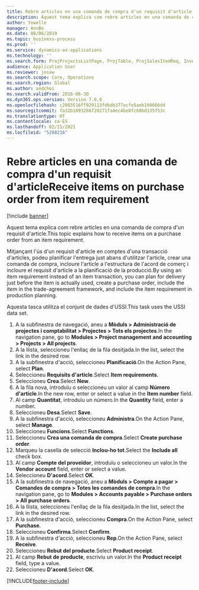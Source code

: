 ```yaml
---
title: Rebre articles en una comanda de compra d'un requisit d'article
description: Aquest tema explica com rebre articles en una comanda de compra d'un requisit d'article.
author: Yowelle
manager: AnnBe
ms.date: 08/06/2019
ms.topic: business-process
ms.prod: ''
ms.service: dynamics-ax-applications
ms.technology: ''
ms.search.form: ProjProjectsListPage, ProjTable, ProjSalesItemReq, InventItemIdLookupSimple, PurchCreateFromSalesOrder, VendAccountItemLookup, PurchTable, PurchEditLines
audience: Application User
ms.reviewer: josaw
ms.search.scope: Core, Operations
ms.search.region: Global
ms.author: andchoi
ms.search.validFrom: 2016-06-30
ms.dyn365.ops.version: Version 7.0.0
ms.openlocfilehash: c2083516ff929113fd6db377acfe5aeb104666dd
ms.sourcegitcommit: fa32b1893286f20271fa4ec4be8fc68bd135f53c
ms.translationtype: HT
ms.contentlocale: ca-ES
ms.lasthandoff: 02/15/2021
ms.locfileid: "5288216"
---
```

# <a name="receive-items-on-purchase-order-from-item-requirement"></a><span data-ttu-id="6a47a-103">Rebre articles en una comanda de compra d'un requisit d'article</span><span class="sxs-lookup"><span data-stu-id="6a47a-103">Receive items on purchase order from item requirement</span></span>

[!include [banner](../../includes/banner.md)]

<span data-ttu-id="6a47a-104">Aquest tema explica com rebre articles en una comanda de compra d'un requisit d'article.</span><span class="sxs-lookup"><span data-stu-id="6a47a-104">This topic explains how to receive items on a purchase order from an item requirement.</span></span>

<span data-ttu-id="6a47a-105">Mitjançant l'ús d'un requisit d'article en comptes d'una transacció d'articles, podeu planificar l'entrega just abans d'utilitzar l'article, crear una comanda de compra, incloure l'article a l'estructura de l'acord de comerç i incloure el requisit d'article a la planificació de la producció.</span><span class="sxs-lookup"><span data-stu-id="6a47a-105">By using an item requirement instead of an item transaction, you can plan for delivery just before the item is actually used, create a purchase order, include the item in the trade-agreement framework, and include the item requirement in production planning.</span></span> 

<span data-ttu-id="6a47a-106">Aquesta tasca utilitza el conjunt de dades d'USSI.</span><span class="sxs-lookup"><span data-stu-id="6a47a-106">This task uses the USSI data set.</span></span>

1. <span data-ttu-id="6a47a-107">A la subfinestra de navegació, aneu a **Mòduls > Administració de projectes i comptabilitat > Projectes > Tots els projectes**.</span><span class="sxs-lookup"><span data-stu-id="6a47a-107">In the navigation pane, go to **Modules > Project management and accounting > Projects > All projects**.</span></span>
2. <span data-ttu-id="6a47a-108">A la llista, seleccioneu l'enllaç de la fila desitjada.</span><span class="sxs-lookup"><span data-stu-id="6a47a-108">In the list, select the link in the desired row.</span></span>
3. <span data-ttu-id="6a47a-109">A la subfinestra d'acció, seleccioneu **Planificació**.</span><span class="sxs-lookup"><span data-stu-id="6a47a-109">On the Action Pane, select **Plan**.</span></span>
4. <span data-ttu-id="6a47a-110">Seleccioneu **Requisits d'article**.</span><span class="sxs-lookup"><span data-stu-id="6a47a-110">Select **Item requirements**.</span></span>
5. <span data-ttu-id="6a47a-111">Seleccioneu **Crea**.</span><span class="sxs-lookup"><span data-stu-id="6a47a-111">Select **New**.</span></span>
6. <span data-ttu-id="6a47a-112">A la fila nova, introduïu o seleccioneu un valor al camp **Número d'article**.</span><span class="sxs-lookup"><span data-stu-id="6a47a-112">In the new row, enter or select a value in the **Item number** field.</span></span>
7. <span data-ttu-id="6a47a-113">Al camp **Quantitat**, introduïu un número.</span><span class="sxs-lookup"><span data-stu-id="6a47a-113">In the **Quantity** field, enter a number.</span></span>
8. <span data-ttu-id="6a47a-114">Seleccioneu **Desa**.</span><span class="sxs-lookup"><span data-stu-id="6a47a-114">Select **Save**.</span></span>
9. <span data-ttu-id="6a47a-115">A la subfinestra d'acció, seleccioneu **Administra**.</span><span class="sxs-lookup"><span data-stu-id="6a47a-115">On the Action Pane, select **Manage**.</span></span>
10. <span data-ttu-id="6a47a-116">Seleccioneu **Funcions**.</span><span class="sxs-lookup"><span data-stu-id="6a47a-116">Select **Functions**.</span></span>
11. <span data-ttu-id="6a47a-117">Seleccioneu **Crea una comanda de compra**.</span><span class="sxs-lookup"><span data-stu-id="6a47a-117">Select **Create purchase order**.</span></span>
12. <span data-ttu-id="6a47a-118">Marqueu la casella de selecció **Inclou-ho tot**.</span><span class="sxs-lookup"><span data-stu-id="6a47a-118">Select the **Include all** check box.</span></span>
13. <span data-ttu-id="6a47a-119">Al camp **Compte del proveïdor**, introduïu o seleccioneu un valor.</span><span class="sxs-lookup"><span data-stu-id="6a47a-119">In the **Vendor account** field, enter or select a value.</span></span>
14. <span data-ttu-id="6a47a-120">Seleccioneu **D'acord**.</span><span class="sxs-lookup"><span data-stu-id="6a47a-120">Select **OK**.</span></span>
15. <span data-ttu-id="6a47a-121">A la subfinestra de navegació, aneu a **Mòduls > Compte a pagar > Comandes de compra > Totes les comandes de compra**.</span><span class="sxs-lookup"><span data-stu-id="6a47a-121">In the navigation pane, go to **Modules > Accounts payable > Purchase orders > All purchase orders**.</span></span>
16. <span data-ttu-id="6a47a-122">A la llista, seleccioneu l'enllaç de la fila desitjada.</span><span class="sxs-lookup"><span data-stu-id="6a47a-122">In the list, select the link in the desired row.</span></span>
17. <span data-ttu-id="6a47a-123">A la subfinestra d'acció, seleccioneu **Compra**.</span><span class="sxs-lookup"><span data-stu-id="6a47a-123">On the Action Pane, select **Purchase**.</span></span>
18. <span data-ttu-id="6a47a-124">Seleccioneu **Confirma**.</span><span class="sxs-lookup"><span data-stu-id="6a47a-124">Select **Confirm**.</span></span>
19. <span data-ttu-id="6a47a-125">A la subfinestra d'acció, seleccioneu **Rep**.</span><span class="sxs-lookup"><span data-stu-id="6a47a-125">On the Action Pane, select **Receive**.</span></span>
20. <span data-ttu-id="6a47a-126">Seleccioneu **Rebut del producte**.</span><span class="sxs-lookup"><span data-stu-id="6a47a-126">Select **Product receipt**.</span></span>
21. <span data-ttu-id="6a47a-127">Al camp **Rebut de producte**, escriviu un valor.</span><span class="sxs-lookup"><span data-stu-id="6a47a-127">In the **Product receipt** field, type a value.</span></span>
22. <span data-ttu-id="6a47a-128">Seleccioneu **D'acord**.</span><span class="sxs-lookup"><span data-stu-id="6a47a-128">Select **OK**.</span></span>



[!INCLUDE[footer-include](../../includes/footer-banner.md)]